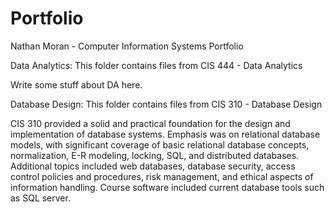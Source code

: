 # Portfolio
Nathan Moran - Computer Information Systems Portfolio

Data Analytics: This folder contains files from CIS 444 - Data Analytics

Write some stuff about DA here.

Database Design: This folder contains files from CIS 310 - Database Design

CIS 310 provided a solid and practical foundation for the design and implementation of database systems. Emphasis was on relational database models, with significant coverage of basic relational database concepts, normalization, E-R modeling, locking, SQL, and distributed databases. Additional topics included web databases, database security, access control policies and procedures, risk management, and ethical aspects of information handling. Course software included current database tools such as SQL server.
